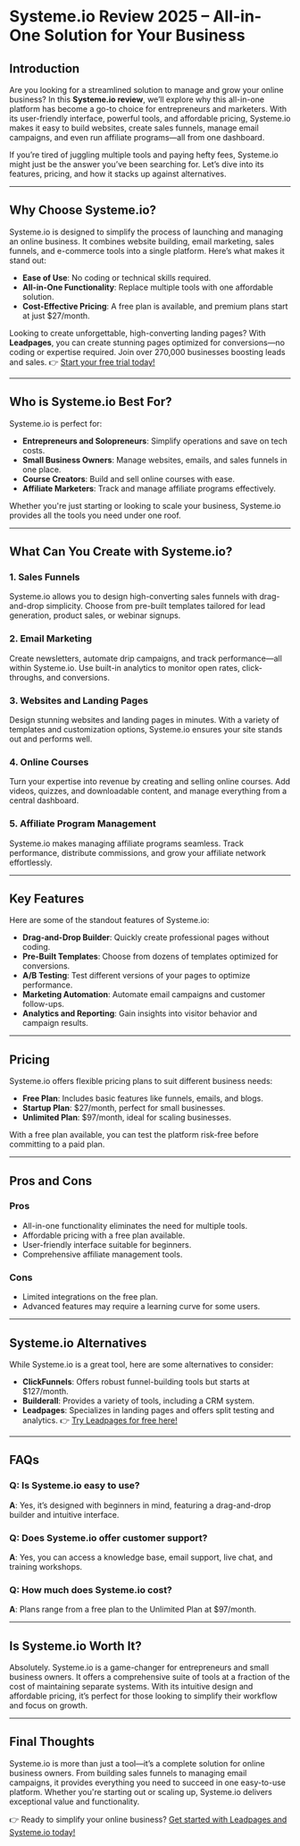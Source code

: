 # Systeme.io Review 2025 – All-in-One Solution for Your Business

## Introduction

Are you looking for a streamlined solution to manage and grow your online business? In this **Systeme.io review**, we’ll explore why this all-in-one platform has become a go-to choice for entrepreneurs and marketers. With its user-friendly interface, powerful tools, and affordable pricing, Systeme.io makes it easy to build websites, create sales funnels, manage email campaigns, and even run affiliate programs—all from one dashboard.

If you’re tired of juggling multiple tools and paying hefty fees, Systeme.io might just be the answer you’ve been searching for. Let’s dive into its features, pricing, and how it stacks up against alternatives.

---

## Why Choose Systeme.io?

Systeme.io is designed to simplify the process of launching and managing an online business. It combines website building, email marketing, sales funnels, and e-commerce tools into a single platform. Here’s what makes it stand out:

- **Ease of Use**: No coding or technical skills required.
- **All-in-One Functionality**: Replace multiple tools with one affordable solution.
- **Cost-Effective Pricing**: A free plan is available, and premium plans start at just $27/month.

Looking to create unforgettable, high-converting landing pages? With **Leadpages**, you can create stunning pages optimized for conversions—no coding or expertise required. Join over 270,000 businesses boosting leads and sales. 👉 [Start your free trial today!](https://bit.ly/LEadPages)

---

## Who is Systeme.io Best For?

Systeme.io is perfect for:
- **Entrepreneurs and Solopreneurs**: Simplify operations and save on tech costs.
- **Small Business Owners**: Manage websites, emails, and sales funnels in one place.
- **Course Creators**: Build and sell online courses with ease.
- **Affiliate Marketers**: Track and manage affiliate programs effectively.

Whether you're just starting or looking to scale your business, Systeme.io provides all the tools you need under one roof.

---

## What Can You Create with Systeme.io?

### 1. Sales Funnels
Systeme.io allows you to design high-converting sales funnels with drag-and-drop simplicity. Choose from pre-built templates tailored for lead generation, product sales, or webinar signups.

### 2. Email Marketing
Create newsletters, automate drip campaigns, and track performance—all within Systeme.io. Use built-in analytics to monitor open rates, click-throughs, and conversions.

### 3. Websites and Landing Pages
Design stunning websites and landing pages in minutes. With a variety of templates and customization options, Systeme.io ensures your site stands out and performs well.

### 4. Online Courses
Turn your expertise into revenue by creating and selling online courses. Add videos, quizzes, and downloadable content, and manage everything from a central dashboard.

### 5. Affiliate Program Management
Systeme.io makes managing affiliate programs seamless. Track performance, distribute commissions, and grow your affiliate network effortlessly.

---

## Key Features

Here are some of the standout features of Systeme.io:
- **Drag-and-Drop Builder**: Quickly create professional pages without coding.
- **Pre-Built Templates**: Choose from dozens of templates optimized for conversions.
- **A/B Testing**: Test different versions of your pages to optimize performance.
- **Marketing Automation**: Automate email campaigns and customer follow-ups.
- **Analytics and Reporting**: Gain insights into visitor behavior and campaign results.

---

## Pricing

Systeme.io offers flexible pricing plans to suit different business needs:
- **Free Plan**: Includes basic features like funnels, emails, and blogs.
- **Startup Plan**: $27/month, perfect for small businesses.
- **Unlimited Plan**: $97/month, ideal for scaling businesses.

With a free plan available, you can test the platform risk-free before committing to a paid plan.

---

## Pros and Cons

### Pros
- All-in-one functionality eliminates the need for multiple tools.
- Affordable pricing with a free plan available.
- User-friendly interface suitable for beginners.
- Comprehensive affiliate management tools.

### Cons
- Limited integrations on the free plan.
- Advanced features may require a learning curve for some users.

---

## Systeme.io Alternatives

While Systeme.io is a great tool, here are some alternatives to consider:
- **ClickFunnels**: Offers robust funnel-building tools but starts at $127/month.
- **Builderall**: Provides a variety of tools, including a CRM system.
- **Leadpages**: Specializes in landing pages and offers split testing and analytics. 👉 [Try Leadpages for free here!](https://bit.ly/LEadPages)

---

## FAQs

### Q: Is Systeme.io easy to use?
**A**: Yes, it’s designed with beginners in mind, featuring a drag-and-drop builder and intuitive interface.

### Q: Does Systeme.io offer customer support?
**A**: Yes, you can access a knowledge base, email support, live chat, and training workshops.

### Q: How much does Systeme.io cost?
**A**: Plans range from a free plan to the Unlimited Plan at $97/month.

---

## Is Systeme.io Worth It?

Absolutely. Systeme.io is a game-changer for entrepreneurs and small business owners. It offers a comprehensive suite of tools at a fraction of the cost of maintaining separate systems. With its intuitive design and affordable pricing, it’s perfect for those looking to simplify their workflow and focus on growth.

---

## Final Thoughts

Systeme.io is more than just a tool—it’s a complete solution for online business owners. From building sales funnels to managing email campaigns, it provides everything you need to succeed in one easy-to-use platform. Whether you're starting out or scaling up, Systeme.io delivers exceptional value and functionality.

👉 Ready to simplify your online business? [Get started with Leadpages and Systeme.io today!](https://bit.ly/LEadPages)
